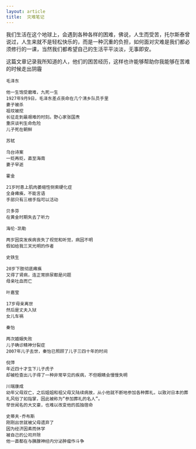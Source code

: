 ```yaml
---
layout: article
title:  灾难笔记
---
```

我们生活在这个地球上，会遇到各种各样的困难，佛说，人生而受苦，托尔斯泰曾说过，人生来就不是轻松快乐的，而是一种沉重的负担，如何面对灾难是我们都必须修行的一课，当然我们都希望自己的生活平平淡淡，无事即安。

这篇文章记录我所知道的人，他们的困苦经历，这样也许能够帮助你我能够在苦难的时候走出阴霾

```
毛泽东

他一生饱受磨难，九死一生
1927年9月9日，毛泽东差点丧命在几个清乡队员手里
妻子被杀
祖坟被挖
长征走到最艰难的时刻。野心家张国焘
重庆谈判生命危险
儿子死在朝鲜
```



```
苏轼

乌台诗案
一贬再贬，直至海南
妻子早逝
```


```
霍金

21岁时患上肌肉萎缩性侧索硬化症
全身瘫痪，不能言语
手部只有三根手指可以活动

```


```
贝多芬
在黄金时期失去了听力

```

```
海伦·凯勒

两岁因突发疾病丧失了视觉和听觉，病因不明
假如给我三天光明的作者  
```


```
史铁生

20岁下肢彻底瘫痪
又得了肾病，连正常排尿都是问题
母亲吐血而亡
```



```
叶嘉莹

17岁母亲离世
然后是丈夫入狱
女儿车祸

```


```
秦怡

两次婚姻失败
儿子确诊精神分裂症
2007年儿子去世，秦怡已照顾了儿子三四十年的时间
```


```
倪萍
年近四十才生下儿子虎子
却被检查出儿子得了一种非常罕见的疾病，不但眼睛会慢慢失明
```

```
川端康成
幼年父母双亡，之后姐姐和祖父母又陆续病故，从小他就不断地参加各种葬礼，以致对日本的葬礼风俗了如指掌，因此被称为“参加葬礼的名人”。
举世闻名的大文豪，也难以改变他的孤独宿命
```

```
史蒂夫·乔布斯
刚刚出世就被父母遗弃了
因为经济因素而休学
被自己的公司开除
他一直都在与胰腺神经内分泌肿瘤作斗争
```
